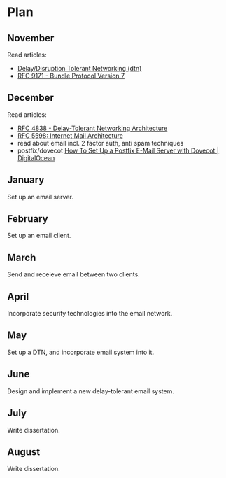 # Plan

## November

Read articles:

- [Delay/Disruption Tolerant Networking (dtn)](https://datatracker.ietf.org/wg/dtn/documents/)
- [RFC 9171 - Bundle Protocol Version 7](https://datatracker.ietf.org/doc/rfc9171/)

## December

Read articles:

- [RFC 4838 - Delay-Tolerant Networking Architecture](https://datatracker.ietf.org/doc/html/rfc4838)
- [RFC 5598: Internet Mail Architecture](https://www.rfc-editor.org/rfc/rfc5598)
- read about email incl. 2 factor auth, anti spam techniques
- postfix/dovecot
  [How To Set Up a Postfix E-Mail Server with Dovecot | DigitalOcean](https://www.digitalocean.com/community/tutorials/how-to-set-up-a-postfix-e-mail-server-with-dovecot)

## January

Set up an email server.

## February

Set up an email client.

## March

Send and receieve email between two clients.

## April

Incorporate security technologies into the email network.

## May

Set up a DTN, and incorporate email system into it.

## June

Design and implement a new delay-tolerant email system.

## July

Write dissertation.

## August

Write dissertation.
